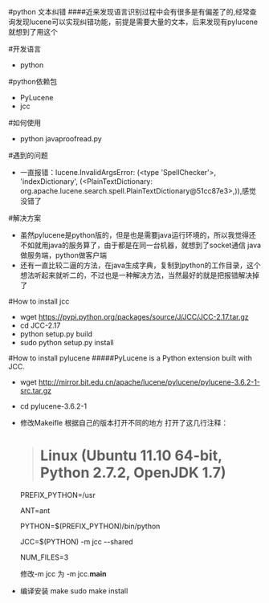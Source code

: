 #python 文本纠错
####近来发现语言识别过程中会有很多是有偏差了的,经常查询发现lucene可以实现纠错功能，前提是需要大量的文本，后来发现有pylucene就想到了用这个

#开发语言
* python

#python依赖包
* PyLucene
* jcc

#如何使用
* python javaproofread.py


#遇到的问题
* 一直报错：lucene.InvalidArgsError: (<type 'SpellChecker'>, 'indexDictionary', (<PlainTextDictionary: org.apache.lucene.search.spell.PlainTextDictionary@51cc87e3>,)),感觉没错了

#解决方案
* 虽然pylucene是python版的，但是也是需要java运行环境的，所以我觉得还不如就用java的服务算了，由于都是在同一台机器，就想到了socket通信
  java做服务端，python做客户端
* 还有一直比较二逼的方法，在java生成字典，复制到python的工作目录，这个想法听起来就听二的，不过也是一种解决方法，当然最好的就是把报错解决掉了





#How to install jcc
*  wget https://pypi.python.org/packages/source/J/JCC/JCC-2.17.tar.gz
*  cd JCC-2.17
*  python setup.py build
*  sudo python setup.py install

#How to install pylucene
#####PyLucene is a Python extension built with JCC.
* wget http://mirror.bit.edu.cn/apache/lucene/pylucene/pylucene-3.6.2-1-src.tar.gz
* cd pylucene-3.6.2-1
* 修改Makeifle 根据自己的版本打开不同的地方
  打开了这几行注释：

  >   # Linux     (Ubuntu 11.10 64-bit, Python 2.7.2, OpenJDK 1.7)

     PREFIX_PYTHON=/usr

     ANT=ant

     PYTHON=$(PREFIX_PYTHON)/bin/python

     JCC=$(PYTHON) -m jcc --shared

     NUM_FILES=3

   修改-m jcc 为 -m jcc.__main__
* 编译安装
  make
  sudo make install

